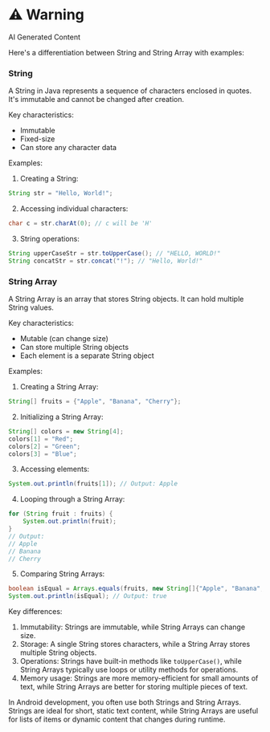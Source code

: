 <div class="warning"><h1>⚠️ Warning</h1><span>AI Generated Content</span></div>


Here's a differentiation between String and String Array with examples:

### String

A String in Java represents a sequence of characters enclosed in quotes. It's immutable and cannot be changed after creation.

Key characteristics:
- Immutable
- Fixed-size
- Can store any character data

Examples:

1. Creating a String:
```java
String str = "Hello, World!";
```

2. Accessing individual characters:
```java
char c = str.charAt(0); // c will be 'H'
```

3. String operations:
```java
String upperCaseStr = str.toUpperCase(); // "HELLO, WORLD!"
String concatStr = str.concat("!"); // "Hello, World!"
```

### String Array

A String Array is an array that stores String objects. It can hold multiple String values.

Key characteristics:
- Mutable (can change size)
- Can store multiple String objects
- Each element is a separate String object

Examples:

1. Creating a String Array:
```java
String[] fruits = {"Apple", "Banana", "Cherry"};
```

2. Initializing a String Array:
```java
String[] colors = new String[4];
colors[1] = "Red";
colors[2] = "Green";
colors[3] = "Blue";
```

3. Accessing elements:
```java
System.out.println(fruits[1]); // Output: Apple
```

4. Looping through a String Array:
```java
for (String fruit : fruits) {
    System.out.println(fruit);
}
// Output:
// Apple
// Banana
// Cherry
```

5. Comparing String Arrays:
```java
boolean isEqual = Arrays.equals(fruits, new String[]{"Apple", "Banana", "Cherry"});
System.out.println(isEqual); // Output: true
```

Key differences:
1. Immutability: Strings are immutable, while String Arrays can change size.
2. Storage: A single String stores characters, while a String Array stores multiple String objects.
3. Operations: Strings have built-in methods like `toUpperCase()`, while String Arrays typically use loops or utility methods for operations.
4. Memory usage: Strings are more memory-efficient for small amounts of text, while String Arrays are better for storing multiple pieces of text.

In Android development, you often use both Strings and String Arrays. Strings are ideal for short, static text content, while String Arrays are useful for lists of items or dynamic content that changes during runtime.
